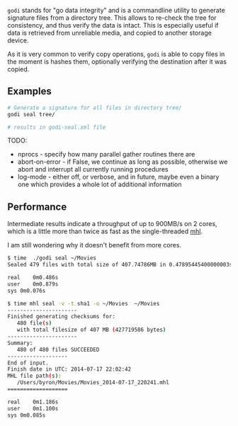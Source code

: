`godi` stands for "go data integrity" and is a commandline utility to generate signature files from a directory tree. This allows to re-check the tree for consistency, and thus verify the data is intact. This is especially useful if data is retrieved from unreliable media, and copied to another storage device.

As it is very common to verify copy operations, `godi` is able to copy files in the moment is hashes them, optionally verifying the destination after it was copied.

## Examples

```bash
# Generate a signature for all files in directory tree/
godi seal tree/

# results in godi-seal.xml file
```


TODO: 

* nprocs - specify how many parallel gather routines there are
* abort-on-error - if False, we continue as long as possible, otherwise we abort and interrupt all currently running procedures
* log-mode - either off, or verbose, and in future, maybe even a binary one which provides a whole lot of additional information

## Performance

Intermediate results indicate a throughput of up to 900MB/s on 2 cores, which is a little more than twice as fast as the single-threaded [mhl](http://mediahashlist.org/).

I am still wondering why it doesn't benefit from more cores.

```bash
$ time  ./godi seal ~/Movies
Sealed 479 files with total size of 407.74786MB in 0.47895445400000003s (851.3290989659139 MB/s, 0 errors)

real    0m0.486s
user    0m0.879s
sys 0m0.076s
```

```bash
$ time mhl seal -v -t sha1 -o ~/Movies  ~/Movies
----------------------
Finished generating checksums for: 
   480 file(s) 
   with total filesize of 407 MB (427719586 bytes)
----------------------
Summary:
   480 of 480 files SUCCEEDED
-------------------
End of input.
Finish date in UTC: 2014-07-17 22:02:42
MHL file path(s):
   /Users/byron/Movies/Movies_2014-07-17_220241.mhl
===================

real    0m1.186s
user    0m1.100s
sys 0m0.085s
```